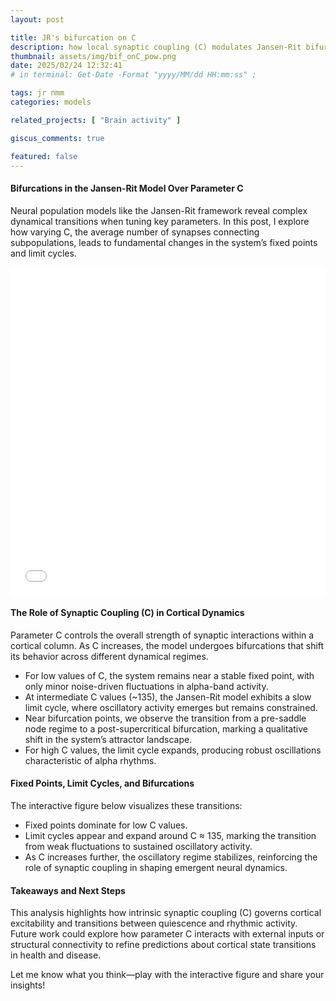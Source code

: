 ```yaml
---
layout: post

title: JR's bifurcation on C
description: how local synaptic coupling (C) modulates Jansen-Rit bifurcations
thumbnail: assets/img/bif_onC_pow.png
date: 2025/02/24 12:32:41
# in terminal: Get-Date -Format "yyyy/MM/dd HH:mm:ss" ;

tags: jr nmm
categories: models

related_projects: [ "Brain activity" ]

giscus_comments: true

featured: false
---
```


#### Bifurcations in the Jansen-Rit Model Over Parameter C

Neural population models like the Jansen-Rit framework reveal complex dynamical transitions when tuning key parameters.
In this post, I explore how varying C, the average number of synapses connecting subpopulations, leads to fundamental
changes in the system’s fixed points and limit cycles.


<div>
  <iframe width="100%" height="525"
    src="/assets/html/PSE_overC.html"
    frameborder="0" allow="autoplay; encrypted-media" 
    allowfullscreen></iframe>
</div>
<div class="caption">
</div>


#### The Role of Synaptic Coupling (C) in Cortical Dynamics

Parameter C controls the overall strength of synaptic interactions within a cortical column. As C increases, the model
undergoes bifurcations that shift its behavior across different dynamical regimes.

- For low values of C, the system remains near a stable fixed point, with only minor noise-driven fluctuations in
alpha-band activity.
- At intermediate C values (~135), the Jansen-Rit model exhibits a slow limit cycle, where oscillatory activity emerges
but remains constrained.
- Near bifurcation points, we observe the transition from a pre-saddle node regime to a post-supercritical bifurcation,
marking a qualitative shift in the system’s attractor landscape.
- For high C values, the limit cycle expands, producing robust oscillations characteristic of alpha rhythms.

#### Fixed Points, Limit Cycles, and Bifurcations
The interactive figure below visualizes these transitions:

- Fixed points dominate for low C values.
- Limit cycles appear and expand around C ≈ 135, marking the transition from weak fluctuations to sustained oscillatory
activity.
- As C increases further, the oscillatory regime stabilizes, reinforcing the role of synaptic coupling in shaping emergent
neural dynamics.

#### Takeaways and Next Steps
This analysis highlights how intrinsic synaptic coupling (C) governs cortical excitability and transitions between
quiescence and rhythmic activity. Future work could explore how parameter C interacts with external inputs or structural
connectivity to refine predictions about cortical state transitions in health and disease.

Let me know what you think—play with the interactive figure and share your insights!